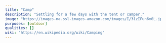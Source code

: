 ```yaml
---
title: "Camp"
description: "Settling for a few days with the tent or camper."
image: "https://images-na.ssl-images-amazon.com/images/I/31zIFun6x0L.jpg"
purposes: [outdoor]
qualities: []
wiki: "https://en.wikipedia.org/wiki/Camping"
---
```

